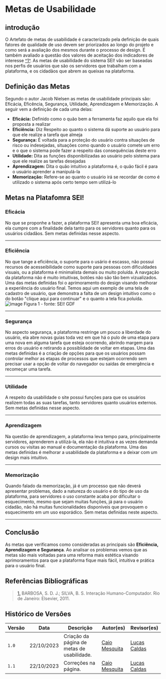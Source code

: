 # Metas de Usabilidade
## introdução

O Artefato de metas de usabilidade é caracterizado pela definição de quais fatores de qualidade de uso devem ser priorizados ao longo do projeto e como será a avaliação dos mesmos durante o processo de design. É também avaliado a questão dos valores de aceitação dos indicadores de interesse <a id="anchor_1" href="#REF1">^1^</a>.
As metas de usabilidade do sistema SEI! vão ser baseadas nos perfis de usuários que são os servidores que trabalham com a plataforma, e os cidadãos que abrem as queixas na plataforma.
## Definição das Metas
Segundo o autor Jacob Nielsen as metas de usabilidade principais são: Eficácia, Eficência, Segurança, Utilidade, Aprendizagem e Memorização. A seguir vem a definição de cada uma delas:

- **Eficácia:** Definido como o quão bem a ferramenta faz aquilo que ela foi proposta a realizar
- **Eficiência:** Diz Respeito ao quanto o sistema dá suporte ao usuário para que ele realize a tarefa que almeja 
- **Segurança:** É voltada para a proteção do usuário contra situações de risco ou indesejadas, situações como quando o usuário comete um erro e o que o sistema pode fazer a respeito das consequências deste erro
- **Utilidade:** Dita as funções disponibilizadas ao usuário pelo sistema para que ele realize as tarefas desejadas
- **Aprendizagem:** Dita o quão intuitivo a plataforma é, o  quão fácil é para o usuário aprender a manipulá-la
- **Memorização:** Refere-se ao quanto o usuário irá se recordar de como é utilizado o sistema após certo tempo sem utilizá-lo

## Metas na Platafomra SEI!
### Eficácia
No que se proponhe a fazer, a plataforma SEI! apresenta uma boa eficácia, ela cumpre com a finalidade dela tanto para os servidores quanto para os usuários cidadãos. 
Sem metas definidas nesse aspecto.
<hr>

### Eficiência
No que tange a eficiência, o suporte para o usário é escasso, não possui recursos de acesseibilidade como suporte para pessoas com dificuldades visuais, ou a plataforma é minimalista demais ou muito poluída. A navgação da plataforma não é muito intuitivas, botões não são tão bem vizualizados.
Uma das metas definidas foi o aprimoramento do design visando melhorar a experiência do usuário final.
Temos aqui um exemplo de uma tela de cadastro de usuário, que demonstra a falta de um design intuitivo como o do botão "clique aqui para continuar" e o quanto a tela fica poluída.
 <img src="https://github.com/Interacao-Humano-Computador/2023.2-SEI-GDF/assets/96022527/d7b66deb-4dcd-436d-ac20-0ab7087fe4e9" data-origin="https://github.com/Interacao-Humano-Computador/2023.2-SEI-GDF/assets/96022527/d7b66deb-4dcd-436d-ac20-0ab7087fe4e9" alt="image">
 Figura 1 - fonte: SEI! GDF 


<hr>

### Segurança
No aspecto segurança, a plataforma restringe um pouco a liberdade do usuário, ela abre novas guias toda vez em que há o pulo de uma etapa para uma nova em alguma tarefa que esteja ocorrendo, abrindo margem para erros do usuário e retirando a possiblidade de voltar em etapas.
Uma das metas definidas é a criação de opções para que os usuários possam controlar melhor as etapas de processos que estejam ocorrendo sem precisar usar a opção de voltar do navegador ou saídas de emergência e recomeçar uma tarefa.
<hr>

### Utilidade
A respeito da usabilidade o site possui funções para que os usuários realizem todas as suas tarefas, tanto servidores quanto usuários externos. 
Sem metas definidas nesse aspecto.
<hr>

### Aprendizagem
Na questão de aprendizagem, a plataforma leva tempo para, principalmente servidores, aprenderem a utilizá-la, ela não é intuitiva e as vezes demanda cursos ou visitas ao manual e documentação da plataforma. 
Uma das metas definidas é melhorar a usabilidade da plataforma e a deixar com um design mais intuitivo.
<hr>

### Memorização
Quando falado da memorização, já é um processo que não deverá apresentar problemas, dado a natureza do usuário e do tipo de uso da plataforma, para servidores o uso constante acaba por dificultar o esquecimento, mesmo que sejam muitas funções, já para o usuário cidadão, não há muitas funcionalidades disponíveis que provoquem o esquecimento em um uso esporádico.
Sem metas definidas neste aspecto.
<hr>

## Conclusão
As metas que verificamos como consideradas as principais são **Eficiência, Aprendizagem  e Segurança**. Ao analisar os problemas vemos que as metas são mais voltadas para uma reforma mais estética visando aprimoramentos para que a plataforma fique mais fácil, intuitiva e prática para o usuário final. 

## Referências Bibliográficas
> <a id="REF1" href="#anchor_1">1.</a> BARBOSA, S. D. J.; SILVA, B. S. Interação Humano-Computador. Rio de Janeiro: Elsevier, 2011.

## Histórico de Versôes

| Versão | Data       | Descrição                                       | Autor(es)                                                                                     | Revisor(es)                                      |
| ------ | ---------- | ----------------------------------------------- | ------------------------------------------------| ------------------------------------------------ |
| `1.0`  | 22/10/2023 | Criação da página de metas de usabilidade. | [Caio Mesquita](https://github.com/Caiomesvie)  | [Lucas Caldas](https://github.com/lucascaldasb)
| `1.1`  | 22/10/2023 | Correções na página. | [Caio Mesquita](https://github.com/Caiomesvie)  | [Lucas Caldas](https://github.com/lucascaldasb) 
